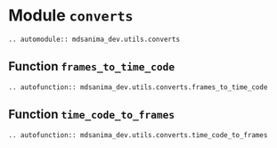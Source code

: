 # Module `converts`

```{eval-rst}
.. automodule:: mdsanima_dev.utils.converts
```

## Function `frames_to_time_code`

```{eval-rst}
.. autofunction:: mdsanima_dev.utils.converts.frames_to_time_code
```

## Function `time_code_to_frames`

```{eval-rst}
.. autofunction:: mdsanima_dev.utils.converts.time_code_to_frames
```
